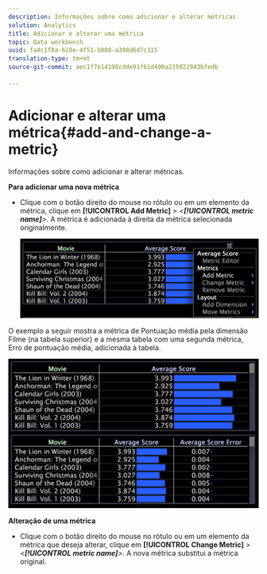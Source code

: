 ```yaml
---
description: Informações sobre como adicionar e alterar métricas.
solution: Analytics
title: Adicionar e alterar uma métrica
topic: Data workbench
uuid: fa4c1f8a-628e-4f51-b088-a398d6d7c315
translation-type: tm+mt
source-git-commit: aec1f7b14198cdde91f61d490a235022943bfedb

---
```



# Adicionar e alterar uma métrica{#add-and-change-a-metric}

Informações sobre como adicionar e alterar métricas.

**Para adicionar uma nova métrica**

* Clique com o botão direito do mouse no rótulo ou em um elemento da métrica, clique em **[!UICONTROL Add Metric]** > *&lt;**[!UICONTROL metric name]**>.* A métrica é adicionada à direita da métrica selecionada originalmente.

   ![](assets/mnu_Table_AddMetric.png)

O exemplo a seguir mostra a métrica de Pontuação média pela dimensão Filme (na tabela superior) e a mesma tabela com uma segunda métrica, Erro de pontuação média, adicionada à tabela.

![](assets/vis_Table_AddMetric.png)

**Alteração de uma métrica**

* Clique com o botão direito do mouse no rótulo ou em um elemento da métrica que deseja alterar, clique em **[!UICONTROL Change Metric]** > *&lt;**[!UICONTROL metric name]**>*. A nova métrica substitui a métrica original.
